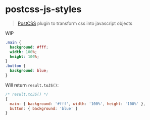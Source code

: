 # postcss-js-styles

> [PostCSS](https://github.com/postcss/postcss) plugin to transform css into javascript objects

WIP

```css
.main {
  background: #fff;
  width: 100%;
  height: 100%;
}
.button {
  background: blue;
}

```

Will return `result.toJS()`:


```js
/* result.toJS() */
{
  main: { background: '#fff', width: '100%', height: '100%' },
  button: { background: 'blue' }
}
```
